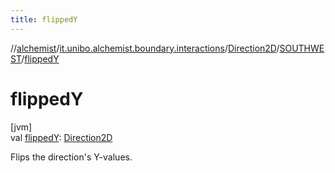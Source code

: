 ```yaml
---
title: flippedY
---
```

//[alchemist](../../../../index.html)/[it.unibo.alchemist.boundary.interactions](../../index.html)/[Direction2D](../index.html)/[SOUTHWEST](index.html)/[flippedY](flipped-y.html)



# flippedY



[jvm]\
val [flippedY](flipped-y.html): [Direction2D](../index.html)



Flips the direction's Y-values.




